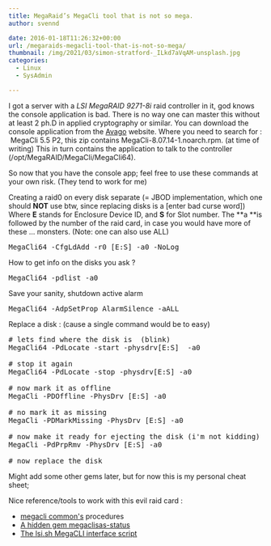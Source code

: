 ```yaml
---
title: MegaRaid’s MegaCli tool that is not so mega.
author: svennd

date: 2016-01-18T11:26:32+00:00
url: /megaraids-megacli-tool-that-is-not-so-mega/
thumbnail: /img/2021/03/simon-stratford-_ILkd7aVqAM-unsplash.jpg
categories:
  - Linux
  - SysAdmin

---
```

I got a server with a _LSI MegaRAID 9271-8i_ raid controller in it, god knows the console application is bad. There is no way one can master this without at least 2 ph.D in applied cryptography or similar. You can download the console application from the [Avago][1] website. Where you need to search for :  MegaCli 5.5 P2, this zip contains MegaCli-8.07.14-1.noarch.rpm. (at time of writing) This in turn contains the application to talk to the controller (/opt/MegaRAID/MegaCli/MegaCli64).

So now that you have the console app; feel free to use these commands at your own risk. (They tend to work for me)

Creating a raid0 on every disk separate (= JBOD implementation, which one should **NOT** use btw, since replacing disks is a [enter bad curse word]) Where **E** stands for Enclosure Device ID, and **S** for Slot number. The **a **is followed by the number of the raid card, in case you would have more of these ... monsters. (Note: one can also use ALL)

<pre>MegaCli64 -CfgLdAdd -r0 [E:S] -a0 -NoLog</pre>

How to get info on the disks you ask ?

<pre>MegaCli64 -pdlist -a0</pre>

Save your sanity, shutdown active alarm

<pre>MegaCli64 -AdpSetProp AlarmSilence -aALL</pre>

Replace a disk : (cause a single command would be to easy)

<pre># lets find where the disk is  (blink)
MegaCli64 -PdLocate -start -physdrv[E:S]  -a0

# stop it again
MegaCli64 -PdLocate -stop -physdrv[E:S] -a0

# now mark it as offline
MegaCli -PDOffline -PhysDrv [E:S] -a0

# no mark it as missing
MegaCli -PDMarkMissing -PhysDrv [E:S] -a0

# now make it ready for ejecting the disk (i'm not kidding)
MegaCli -PdPrpRmv -PhysDrv [E:S] -a0

# now replace the disk</pre>

Might add some other gems later, but for now this is my personal cheat sheet;

Nice reference/tools to work with this evil raid card :

  * [megacli common's][2] procedures
  * [A hidden gem megaclisas-status][3]
  * [The lsi.sh MegaCLI interface script][4]

 [1]: http://www.avagotech.com/support/download-search
 [2]: https://supportforums.cisco.com/document/62901/megacli-common-commands-and-procedures
 [3]: https://github.com/omame/megaclisas-status
 [4]: https://calomel.org/megacli_lsi_commands.html